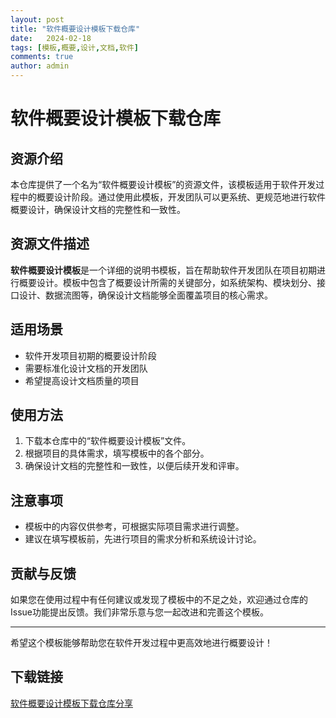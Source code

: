 ```yaml
---
layout: post
title: "软件概要设计模板下载仓库"
date:   2024-02-18
tags: [模板,概要,设计,文档,软件]
comments: true
author: admin
---
```

# 软件概要设计模板下载仓库

## 资源介绍

本仓库提供了一个名为“软件概要设计模板”的资源文件，该模板适用于软件开发过程中的概要设计阶段。通过使用此模板，开发团队可以更系统、更规范地进行软件概要设计，确保设计文档的完整性和一致性。

## 资源文件描述

**软件概要设计模板**是一个详细的说明书模板，旨在帮助软件开发团队在项目初期进行概要设计。模板中包含了概要设计所需的关键部分，如系统架构、模块划分、接口设计、数据流图等，确保设计文档能够全面覆盖项目的核心需求。

## 适用场景

- 软件开发项目初期的概要设计阶段
- 需要标准化设计文档的开发团队
- 希望提高设计文档质量的项目

## 使用方法

1. 下载本仓库中的“软件概要设计模板”文件。
2. 根据项目的具体需求，填写模板中的各个部分。
3. 确保设计文档的完整性和一致性，以便后续开发和评审。

## 注意事项

- 模板中的内容仅供参考，可根据实际项目需求进行调整。
- 建议在填写模板前，先进行项目的需求分析和系统设计讨论。

## 贡献与反馈

如果您在使用过程中有任何建议或发现了模板中的不足之处，欢迎通过仓库的Issue功能提出反馈。我们非常乐意与您一起改进和完善这个模板。

---

希望这个模板能够帮助您在软件开发过程中更高效地进行概要设计！

## 下载链接

[软件概要设计模板下载仓库分享](https://pan.quark.cn/s/a771f5d3f388)